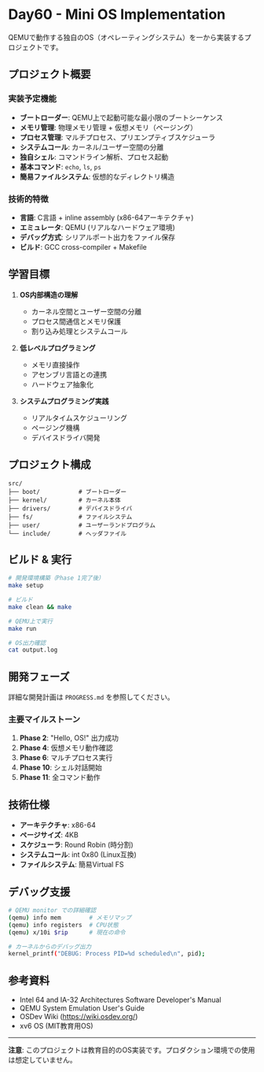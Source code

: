 # Day60 - Mini OS Implementation

QEMUで動作する独自のOS（オペレーティングシステム）を一から実装するプロジェクトです。

## プロジェクト概要

### 実装予定機能
- **ブートローダー**: QEMU上で起動可能な最小限のブートシーケンス
- **メモリ管理**: 物理メモリ管理 + 仮想メモリ（ページング）
- **プロセス管理**: マルチプロセス、プリエンプティブスケジューラ
- **システムコール**: カーネル/ユーザー空間の分離
- **独自シェル**: コマンドライン解析、プロセス起動
- **基本コマンド**: `echo`, `ls`, `ps`
- **簡易ファイルシステム**: 仮想的なディレクトリ構造

### 技術的特徴
- **言語**: C言語 + inline assembly (x86-64アーキテクチャ)
- **エミュレータ**: QEMU (リアルなハードウェア環境)
- **デバッグ方式**: シリアルポート出力をファイル保存
- **ビルド**: GCC cross-compiler + Makefile

## 学習目標

1. **OS内部構造の理解**
   - カーネル空間とユーザー空間の分離
   - プロセス間通信とメモリ保護
   - 割り込み処理とシステムコール

2. **低レベルプログラミング**
   - メモリ直接操作
   - アセンブリ言語との連携
   - ハードウェア抽象化

3. **システムプログラミング実践**
   - リアルタイムスケジューリング
   - ページング機構
   - デバイスドライバ開発

## プロジェクト構成

```
src/
├── boot/           # ブートローダー
├── kernel/         # カーネル本体
├── drivers/        # デバイスドライバ
├── fs/             # ファイルシステム
├── user/           # ユーザーランドプログラム
└── include/        # ヘッダファイル
```

## ビルド & 実行

```bash
# 開発環境構築（Phase 1完了後）
make setup

# ビルド
make clean && make

# QEMU上で実行
make run

# OS出力確認
cat output.log
```

## 開発フェーズ

詳細な開発計画は `PROGRESS.md` を参照してください。

### 主要マイルストーン
1. **Phase 2**: "Hello, OS!" 出力成功
2. **Phase 4**: 仮想メモリ動作確認
3. **Phase 6**: マルチプロセス実行
4. **Phase 10**: シェル対話開始
5. **Phase 11**: 全コマンド動作

## 技術仕様

- **アーキテクチャ**: x86-64
- **ページサイズ**: 4KB
- **スケジューラ**: Round Robin (時分割)
- **システムコール**: int 0x80 (Linux互換)
- **ファイルシステム**: 簡易Virtual FS

## デバッグ支援

```bash
# QEMU monitor での詳細確認
(qemu) info mem        # メモリマップ
(qemu) info registers  # CPU状態
(qemu) x/10i $rip      # 現在の命令

# カーネルからのデバッグ出力
kernel_printf("DEBUG: Process PID=%d scheduled\n", pid);
```

## 参考資料

- Intel 64 and IA-32 Architectures Software Developer's Manual
- QEMU System Emulation User's Guide  
- OSDev Wiki (https://wiki.osdev.org/)
- xv6 OS (MIT教育用OS)

---

**注意**: このプロジェクトは教育目的のOS実装です。プロダクション環境での使用は想定していません。
